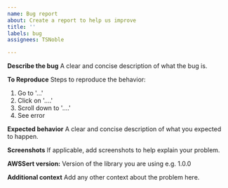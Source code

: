 ```yaml
---
name: Bug report
about: Create a report to help us improve
title: ''
labels: bug
assignees: TSNoble

---
```


**Describe the bug**
A clear and concise description of what the bug is.

**To Reproduce**
Steps to reproduce the behavior:
1. Go to '...'
2. Click on '....'
3. Scroll down to '....'
4. See error

**Expected behavior**
A clear and concise description of what you expected to happen.

**Screenshots**
If applicable, add screenshots to help explain your problem.

**AWSSert version:**
Version of the library you are using e.g. 1.0.0

**Additional context**
Add any other context about the problem here.
